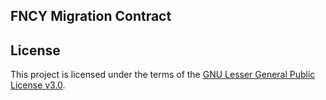 ## FNCY Migration Contract

## License
This project is licensed under the terms of the [GNU Lesser General Public License v3.0](LICENSE).
